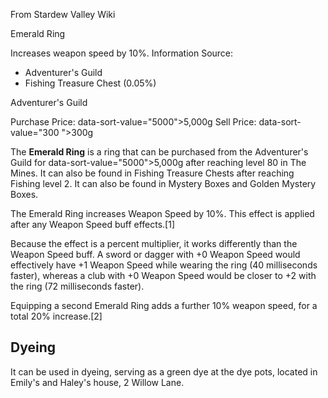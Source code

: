 From Stardew Valley Wiki

Emerald Ring

Increases weapon speed by 10%. Information Source:

- Adventurer's Guild
- Fishing Treasure Chest (0.05%)

Adventurer's Guild

Purchase Price: data-sort-value="5000"&gt;5,000g Sell Price: data-sort-value="300 "&gt;300g

The **Emerald Ring** is a ring that can be purchased from the Adventurer's Guild for data-sort-value="5000"&gt;5,000g after reaching level 80 in The Mines. It can also be found in Fishing Treasure Chests after reaching Fishing level 2. It can also be found in Mystery Boxes and Golden Mystery Boxes.

The Emerald Ring increases Weapon Speed by 10%. This effect is applied after any Weapon Speed buff effects.\[1]

Because the effect is a percent multiplier, it works differently than the Weapon Speed buff. A sword or dagger with +0 Weapon Speed would effectively have +1 Weapon Speed while wearing the ring (40 milliseconds faster), whereas a club with +0 Weapon Speed would be closer to +2 with the ring (72 milliseconds faster).

Equipping a second Emerald Ring adds a further 10% weapon speed, for a total 20% increase.\[2]

## Dyeing

It can be used in dyeing, serving as a green dye at the dye pots, located in Emily's and Haley's house, 2 Willow Lane.